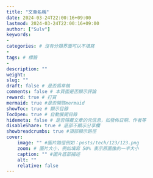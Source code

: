 ```yaml
---
title: "文章名稱"
date: 2024-03-24T22:00:16+09:00
lastmod: 2024-03-24T22:00:16+09:00
author: ["Sulv"]
keywords: 
- 
categories: # 沒有分類界面可以不填寫
- 
tags: # 標籤
- 
description: ""
weight:
slug: ""
draft: false # 是否爲草稿
comments: false # 本頁面是否顯示評論
reward: true # 打賞
mermaid: true #是否開啓mermaid
showToc: true # 顯示目錄
TocOpen: true # 自動展開目錄
hidemeta: false # 是否隱藏文章的元信息，如發佈日期、作者等
disableShare: true # 底部不顯示分享欄
showbreadcrumbs: true #頂部顯示路徑
cover:
    image: "" #圖片路徑例如：posts/tech/123/123.png
    zoom: # 圖片大小，例如填寫 50% 表示原圖像的一半大小
    caption: "" #圖片底部描述
    alt: ""
    relative: false
---
```





